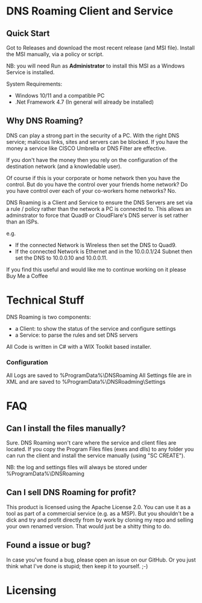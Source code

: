 # DNS Roaming Client and Service

## Quick Start

Got to Releases and download the most recent release (and MSI file).
Install the MSI manually, via a policy or script.

NB: you will need Run as **Administrator** to install this MSI as a Windows Service is installed.

System Requirements:
- Windows 10/11 and a compatible PC
- .Net Framework 4.7 (In general will already be installed)

## Why DNS Roaming?

DNS can play a strong part in the security of a PC. With the right DNS service; malicous links, sites and servers can be blocked. 
If you have the money a service like CISCO Umbrella or DNS Filter are effective.

If you don't have the money then you rely on the configuration of the destination network (and a knowledable user).

Of course if this is your corporate or home network then you have the control. 
But do you have the control over your friends home network? Do you have control over each of your co-workers home networks? No.

DNS Roaming is a Client and Service to ensure the DNS Servers are set via a rule / policy rather than the network a PC is connected to. 
This allows an adminstrator to force that Quad9 or CloudFlare's DNS server is set rather than an ISPs.

e.g.
- If the connected Network is Wireless then set the DNS to Quad9.
- If the connected Network is Ethernet and in the 10.0.0.1/24 Subnet then set the DNS to 10.0.0.10 and 10.0.0.11.


If you find this useful and would like me to continue working on it please Buy Me a Coffee 

# Technical Stuff
DNS Roaming is two components:
- a Client: to show the status of the service and configure settings
- a Service: to parse the rules and set DNS servers

All Code is written in C# with a WIX Toolkit based installer.

### Configuration

All Logs are saved to %ProgramData%\DNSRoaming
All Settings file are in XML and are saved to %ProgramData%\DNSRoadming\Settings

# FAQ

## Can I install the files manually?

Sure. DNS Roaming won't care where the service and client files are located. If you copy the Program Files files (exes and dlls) to any folder you can run the client and install the service manually (using "SC CREATE").

NB: the log and settings files will always be stored under %ProgramData%\DNSRoaming 

## Can I sell DNS Roaming for profit?

This product is licensed using the Apache License 2.0. You can use it as a tool as part of a commercial service (e.g. as a MSP).
But you shouldn't be a dick and try and profit directly from by work by cloning my repo and selling your own renamed version. That would just be a shitty thing to do.

## Found a issue or bug?

In case you've found a bug, please open an issue on our GitHub.
Or you just think what I've done is stupid; then keep it to yourself. ;-)

# Licensing


